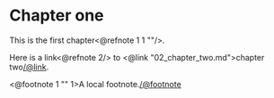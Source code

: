 Chapter one
===========

This is the first chapter<@refnote 1 1 ""/>.

Here is a link<@refnote 2/> to <@link "02_chapter_two.md">chapter two</@link>.

<@footnote 1 "" 1>A local footnote.</@footnote>
